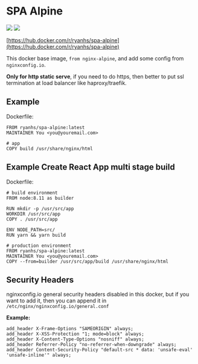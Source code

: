 # SPA Alpine

[![](https://images.microbadger.com/badges/image/ryanhs/spa-alpine.svg)](https://microbadger.com/images/ryanhs/spa-alpine "Get your own image badge on microbadger.com") [![](https://images.microbadger.com/badges/version/ryanhs/spa-alpine.svg)](https://microbadger.com/images/ryanhs/spa-alpine "Get your own version badge on microbadger.com")

[https://hub.docker.com/r/ryanhs/spa-alpine](https://hub.docker.com/r/ryanhs/spa-alpine)

This docker base image, `from nginx-alpine`, and add some config from `nginxconfig.io`.

**Only for http static serve**, if you need to do https, then better to put ssl termination at load balancer like haproxy/traefik.


## Example

Dockerfile:

```
FROM ryanhs/spa-alpine:latest
MAINTAINER You <you@youremail.com>

# app
COPY build /usr/share/nginx/html
```

## Example Create React App multi stage build

Dockerfile:

```
# build environment
FROM node:8.11 as builder

RUN mkdir -p /usr/src/app
WORKDIR /usr/src/app
COPY . /usr/src/app

ENV NODE_PATH=src/
RUN yarn && yarn build

# production environment
FROM ryanhs/spa-alpine:latest
MAINTAINER You <you@youremail.com>
COPY --from=builder /usr/src/app/build /usr/share/nginx/html
```

## Security Headers

nginxconfig.io general security headers disabled in this docker,
but if you want to add it, then you can append it in `/etc/nginx/nginxconfig.io/general.conf`

**Example:**

```
add_header X-Frame-Options "SAMEORIGIN" always;
add_header X-XSS-Protection "1; mode=block" always;
add_header X-Content-Type-Options "nosniff" always;
add_header Referrer-Policy "no-referrer-when-downgrade" always;
add_header Content-Security-Policy "default-src * data: 'unsafe-eval' 'unsafe-inline'" always;
```
